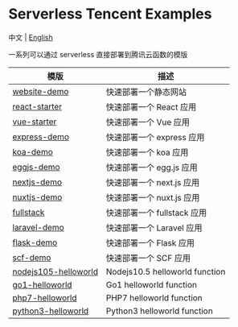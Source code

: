 # Serverless Tencent Examples

中文 | [English](./README.en.md)

一系列可以通过 serverless 直接部署到腾讯云函数的模版

| 模版 | 描述 |
| --- | --- |
| [website-demo](./website-demo) | 快速部署一个静态网站 |
| [react-starter](./react-starter) | 快速部署一个 React 应用 |
| [vue-starter](./vue-starter) | 快速部署一个 Vue 应用 |
| [express-demo](./express-demo) | 快速部署一个 express 应用 |
| [koa-demo](./koa-demo) | 快速部署一个 koa 应用 |
| [eggjs-demo](./egg-demo) | 快速部署一个 egg.js 应用 |
| [nextjs-demo](./nextjs-demo) | 快速部署一个 next.js 应用 |
| [nuxtjs-demo](./nuxtjs-demo) | 快速部署一个 nuxt.js 应用 |
| [fullstack](./fullstack) | 快速部署一个 fullstack 应用 |
| [laravel-demo](./laravel-demo) | 快速部署一个 Laravel 应用 |
| [flask-demo](./flask-demo) | 快速部署一个 Flask 应用 |
| [scf-demo](./scf-demo) | 快速部署一个 SCF 应用 |
| [nodejs105-helloworld](./nodejs105-helloworld) | Nodejs10.5 helloworld function |
| [go1-helloworld](./go1-helloworld) | Go1 helloworld function |
| [php7-helloworld](./php7-helloworld) | PHP7 helloworld function |
| [python3-helloworld](./python3-helloworld) | Python3 helloworld function |
